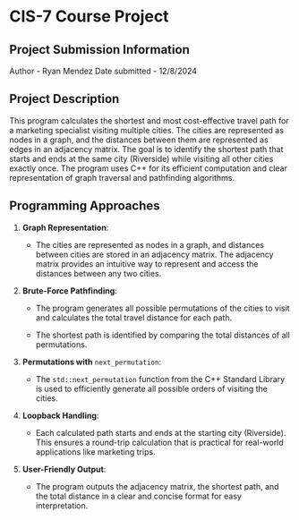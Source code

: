 # CIS-7 Course Project

## Project Submission Information
Author - Ryan Mendez
Date submitted - 12/8/2024

## Project Description
This program calculates the shortest and most cost-effective travel path for a marketing specialist visiting multiple cities. The cities are represented as nodes in a graph, and the distances between them are represented as edges in an adjacency matrix. The goal is to identify the shortest path that starts and ends at the same city (Riverside) while visiting all other cities exactly once. The program uses C++ for its efficient computation and clear representation of graph traversal and pathfinding algorithms.

## Programming Approaches
1.  **Graph Representation**:
    
    -   The cities are represented as nodes in a graph, and distances between cities are stored in an adjacency matrix. The adjacency matrix provides an intuitive way to represent and access the distances between any two cities.
        
2.  **Brute-Force Pathfinding**:
    
    -   The program generates all possible permutations of the cities to visit and calculates the total travel distance for each path.
        
    -   The shortest path is identified by comparing the total distances of all permutations.
        
3.  **Permutations with** `next_permutation`:
    
    -   The `std::next_permutation` function from the C++ Standard Library is used to efficiently generate all possible orders of visiting the cities.
        
4.  **Loopback Handling**:
    
    -   Each calculated path starts and ends at the starting city (Riverside). This ensures a round-trip calculation that is practical for real-world applications like marketing trips.
        
5.  **User-Friendly Output**:
    
    -   The program outputs the adjacency matrix, the shortest path, and the total distance in a clear and concise format for easy interpretation.
